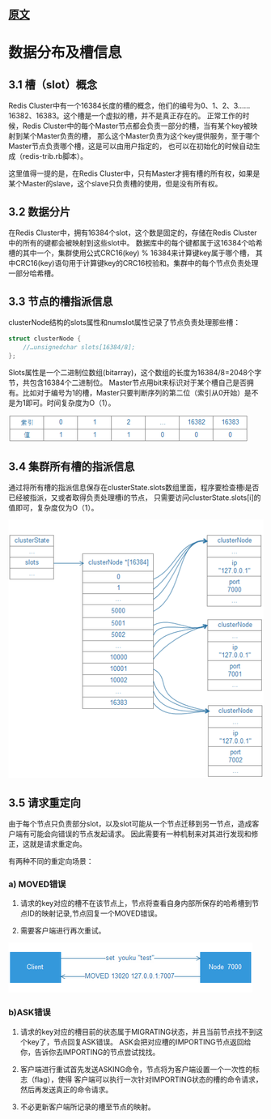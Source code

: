 
## [原文](https://www.jianshu.com/p/0232236688c1)

# 数据分布及槽信息

## 3.1 槽（slot）概念

Redis Cluster中有一个16384长度的槽的概念，他们的编号为0、1、2、3……16382、16383。这个槽是一个虚拟的槽，并不是真正存在的。
正常工作的时候，Redis Cluster中的每个Master节点都会负责一部分的槽，当有某个key被映射到某个Master负责的槽，
那么这个Master负责为这个key提供服务，至于哪个Master节点负责哪个槽，这是可以由用户指定的，
也可以在初始化的时候自动生成（redis-trib.rb脚本）。

这里值得一提的是，在Redis Cluster中，只有Master才拥有槽的所有权，如果是某个Master的slave，这个slave只负责槽的使用，但是没有所有权。

## 3.2 数据分片

在Redis Cluster中，拥有16384个slot，这个数是固定的，存储在Redis Cluster中的所有的键都会被映射到这些slot中。
数据库中的每个键都属于这16384个哈希槽的其中一个，集群使用公式CRC16(key) % 16384来计算键key属于哪个槽，
其中CRC16(key)语句用于计算键key的CRC16校验和。集群中的每个节点负责处理一部分哈希槽。

## 3.3 节点的槽指派信息

clusterNode结构的slots属性和numslot属性记录了节点负责处理那些槽：
```c
struct clusterNode {
    //…unsignedchar slots[16384/8];
};
```
Slots属性是一个二进制位数组(bitarray)，这个数组的长度为16384/8=2048个字节，共包含16384个二进制位。
Master节点用bit来标识对于某个槽自己是否拥有。比如对于编号为1的槽，Master只要判断序列的第二位（索引从0开始）是不是为1即可。时间复杂度为O（1）。

![](../../../images/redis/cluster_slot/slot_index_1.png)

## 3.4 集群所有槽的指派信息

通过将所有槽的指派信息保存在clusterState.slots数组里面，程序要检查槽i是否已经被指派，又或者取得负责处理槽i的节点，
只需要访问clusterState.slots[i]的值即可，复杂度仅为O（1）。

![](../../../images/redis/cluster_slot/slot_find_1.png)


## 3.5 请求重定向

由于每个节点只负责部分slot，以及slot可能从一个节点迁移到另一节点，造成客户端有可能会向错误的节点发起请求。
因此需要有一种机制来对其进行发现和修正，这就是请求重定向。

有两种不同的重定向场景：

### a) MOVED错误

1. 请求的key对应的槽不在该节点上，节点将查看自身内部所保存的哈希槽到节点ID的映射记录,节点回复一个MOVED错误。

2. 需要客户端进行再次重试。

![](../../../images/redis/cluster_slot/slot_redirect.png)


### b)ASK错误

1. 请求的key对应的槽目前的状态属于MIGRATING状态，并且当前节点找不到这个key了，节点回复ASK错误。
ASK会把对应槽的IMPORTING节点返回给你，告诉你去IMPORTING的节点尝试找找。

2. 客户端进行重试首先发送ASKING命令，节点将为客户端设置一个一次性的标志（flag），使得 客户端可以执行一次针对IMPORTING状态的槽的命令请求，
然后再发送真正的命令请求。

3. 不必更新客户端所记录的槽至节点的映射。

